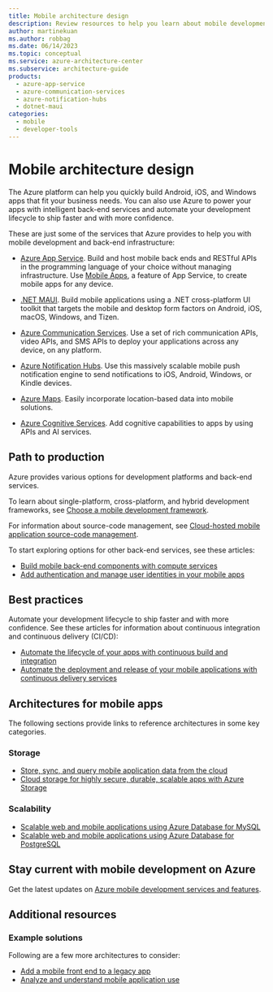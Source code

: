 ```yaml
---
title: Mobile architecture design
description: Review resources to help you learn about mobile development and back-end infrastructure on Azure. Includes solution ideas and reference architectures.
author: martinekuan
ms.author: robbag
ms.date: 06/14/2023
ms.topic: conceptual
ms.service: azure-architecture-center
ms.subservice: architecture-guide
products:
  - azure-app-service
  - azure-communication-services
  - azure-notification-hubs
  - dotnet-maui
categories:
  - mobile
  - developer-tools
---
```


# Mobile architecture design

The Azure platform can help you quickly build Android, iOS, and Windows apps that fit your business needs. You can also use Azure to power your apps with intelligent back-end services and automate your development lifecycle to ship faster and with more confidence.

These are just some of the services that Azure provides to help you with mobile development and back-end infrastructure:

- [Azure App Service](/azure/well-architected/service-guides/app-service-web-apps). Build and host mobile back ends and RESTful APIs in the programming language of your choice without managing infrastructure. Use [Mobile Apps](https://azure.microsoft.com/services/app-service/mobile), a feature of App Service, to create mobile apps for any device.

- [.NET MAUI](/dotnet/maui/). Build mobile applications using a .NET cross-platform UI toolkit that targets the mobile and desktop form factors on Android, iOS, macOS, Windows, and Tizen.

- [Azure Communication Services](https://azure.microsoft.com/services/communication-services). Use a set of rich communication APIs, video APIs, and SMS APIs to deploy your applications across any device, on any platform.

- [Azure Notification Hubs](https://azure.microsoft.com/services/notification-hubs). Use this massively scalable mobile push notification engine to send notifications to iOS, Android, Windows, or Kindle devices.

- [Azure Maps](https://azure.microsoft.com/services/azure-maps). Easily incorporate location-based data into mobile solutions.

- [Azure Cognitive Services](https://azure.microsoft.com/services/cognitive-services). Add cognitive capabilities to apps by using APIs and AI services.

## Path to production

Azure provides various options for development platforms and back-end services.

To learn about single-platform, cross-platform, and hybrid development frameworks, see [Choose a mobile development framework](/azure/developer/mobile-apps/choose-mobile-framework?toc=/azure/architecture/toc.json&bc=/azure/architecture/_bread/toc.json).

For information about source-code management, see [Cloud-hosted mobile application source-code management](/azure/developer/mobile-apps/code-hosting-services?toc=/azure/architecture/toc.json&bc=/azure/architecture/_bread/toc.json).

To start exploring options for other back-end services, see these articles:

- [Build mobile back-end components with compute services](/azure/developer/mobile-apps/serverless-compute?toc=/azure/architecture/toc.json&bc=/azure/architecture/_bread/toc.json) 
- [Add authentication and manage user identities in your mobile apps](/azure/developer/mobile-apps/authentication?toc=/azure/architecture/toc.json&bc=/azure/architecture/_bread/toc.json)

## Best practices

Automate your development lifecycle to ship faster and with more confidence. See these articles for information about continuous integration and continuous delivery (CI/CD):

- [Automate the lifecycle of your apps with continuous build and integration](/azure/developer/mobile-apps/continuous-integration?toc=/azure/architecture/toc.json&bc=/azure/architecture/_bread/toc.json)
- [Automate the deployment and release of your mobile applications with continuous delivery services](/azure/developer/mobile-apps/continuous-delivery?toc=/azure/architecture/toc.json&bc=/azure/architecture/_bread/toc.json)

## Architectures for mobile apps

The following sections provide links to reference architectures in some key categories.

### Storage

- [Store, sync, and query mobile application data from the cloud](/azure/developer/mobile-apps/data-storage?toc=/azure/architecture/toc.json&bc=/azure/architecture/_bread/toc.json)
- [Cloud storage for highly secure, durable, scalable apps with Azure Storage](/azure/developer/mobile-apps/azure-storage?toc=/azure/architecture/toc.json&bc=/azure/architecture/_bread/toc.json)

### Scalability

- [Scalable web and mobile applications using Azure Database for MySQL](../../solution-ideas/articles/scalable-web-and-mobile-applications-using-azure-database-for-mysql.yml)
- [Scalable web and mobile applications using Azure Database for PostgreSQL](../../solution-ideas/articles/scalable-web-and-mobile-applications-using-azure-database-for-postgresql.yml)

## Stay current with mobile development on Azure

Get the latest updates on [Azure mobile development services and features](https://azure.microsoft.com/updates/?category=mobile).

## Additional resources

### Example solutions

Following are a few more architectures to consider:

- [Add a mobile front end to a legacy app](../../solution-ideas/articles/adding-a-modern-web-and-mobile-frontend-to-a-legacy-claims-processing-application.yml)
- [Analyze and understand mobile application use](/azure/developer/mobile-apps/analytics?toc=/azure/architecture/toc.json&bc=/azure/architecture/_bread/toc.json)
